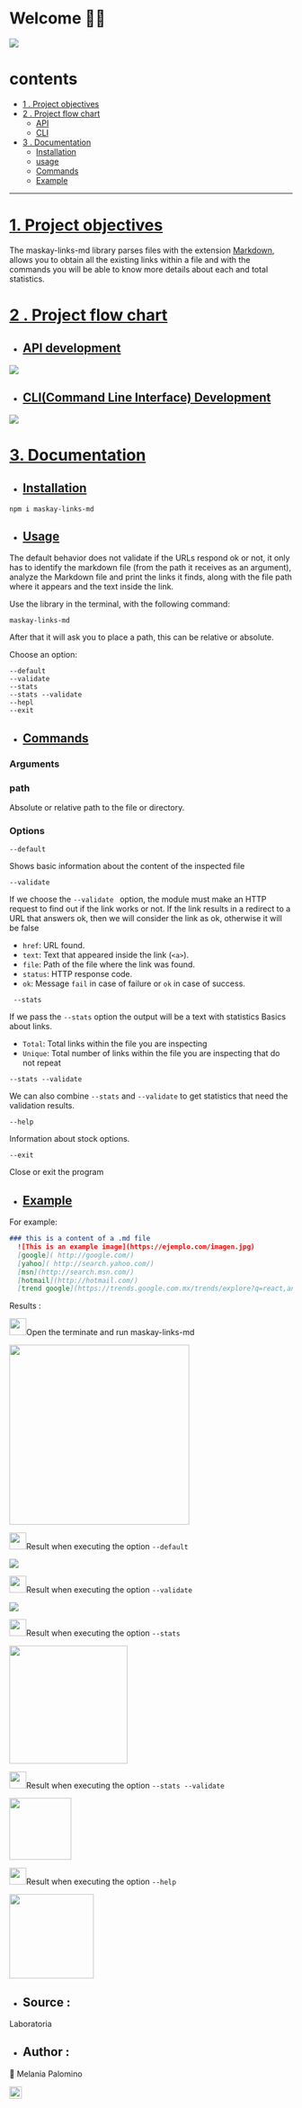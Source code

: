 #  Welcome 👩‍💻

<img src="img/maskay-links-md.PNG">


# contents


* [1 . Project objectives](#1-project-objectives)
* [2 . Project flow chart](#2-Project-flow-chart)
  - [API](#-API)
  - [CLI](#-CLI)
* [3 . Documentation](#3-Documentation)
     - [Installation](#-Installation)
     - [usage](#-usage)
     - [Commands](#-Commands)
     - [Example](#-Example)

---

#  [1. Project objectives](#1-project-objectives)

The maskay-links-md library parses files with the extension [Markdown](https://en.wikipedia.org/wiki/Markdown), allows you to obtain all the existing links within a file and with the commands you will be able to know more details about each and total statistics.


# [2 . Project flow chart](#2-Project-flow-chart)
  - ## [API development](#-API)

  <img src="img/API.PNG">

  - ## [CLI(Command Line Interface) Development](#-CLI)

  <img src="img/CLI.PNG">

# [3. Documentation](#3-Documentation)
 - ## [Installation](#Installation)
 ```
 npm i maskay-links-md
 ```

- ## [Usage](#-Usage)

The default behavior does not validate if the URLs respond ok or not, it only has to identify the markdown file (from the path it receives as an argument), analyze the Markdown file and print the links it finds, along with the file path where it appears and the text inside the link.

Use the library in the terminal, with the following command:

```
maskay-links-md
 ```
After that it will ask you to place a path, this can be relative or absolute.

Choose an option:
```
--default
--validate
--stats
--stats --validate
--hepl
--exit
```



- ## [Commands](#-Commands)

### **Arguments**

 ### path
   Absolute or relative path to the file or directory.


### **Options**

 ```
--default
```
Shows basic information about the content of the inspected file

```
--validate
```
If we choose the `--validate `  option, the module must make an HTTP request to
find out if the link works or not. If the link results in a redirect to a
URL that answers ok, then we will consider the link as ok, otherwise it will be false

* `href`: URL found.
* `text`: Text that appeared inside the link (`<a>`).
* `file`: Path of the file where the link was found.
* `status`: HTTP response code.
* `ok`: Message `fail` in case of failure or `ok` in case of success.

```
 --stats
 ```
If we pass the `--stats` option the output will be a text with statistics
Basics about links.

   * `Total`: Total links within the file you are inspecting
   * `Unique`: Total number of links within the file you are inspecting that do not repeat

```
--stats --validate
```
We can also combine `--stats` and `--validate` to get statistics that
need the validation results.
```
--help
```
Information about stock options.
```
--exit
```
Close or exit the program

- ## [Example](#-Example)

For example:
```md
### this is a content of a .md file
  ![This is an example image](https://ejemplo.com/imagen.jpg)
  [google]( http://google.com/)
  [yahoo]( http://search.yahoo.com/)
  [msn](http://search.msn.com/)
  [hotmail](http://hotmail.com/)
  [trend google](https://trends.google.com.mx/trends/explore?q=react,angular,vue)

```
 Results :
 
  <img src="img/1preview.png" width=30 height=30 >Open the terminate and run maskay-links-md

  <img src="img/0.PNG" height=320 >

  <img src="img/2preview.png" width=30 height=30>Result when executing the option `--default`

  <img src="img/1.PNG">

  <img src="img/3preview.png" width=30 height=30>Result when executing the option `--validate`

  <img src="img/2.PNG">

  <img src="img/4preview.png" width=30 height=30>Result when executing the option `--stats`

  <img src="img/3.PNG" width=210>

  <img src="img/5preview.png" width=30 height=30>Result when executing the option `--stats --validate`

  <img src="img/4.PNG" height=110>

  <img src="img/6preview.png" width=30 height=30>Result when executing the option `--help`

  <img src="img/5.PNG" height=150>

   - ##  Source : 
    
   <a herf="https://github.com/Laboratoria/DEV001-md-links" >Laboratoria</a>

  - ##  Author : 
  👩 <a herf="https://github.com/aniapalominoq" >Melania Palomino </a>

[<img src="https://img.shields.io/github/followers/meli2?label=follow&style=social" height="22" title="Follow me" />](https://github.com/meli2)